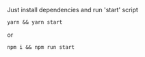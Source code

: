 Just install dependencies and run 'start' script

```shell
yarn && yarn start
```

or

```shell
npm i && npm run start
```
